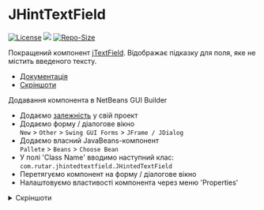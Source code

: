 # JHintTextField

[![License](https://img.shields.io/github/license/RutarAndriy/JHintedTextField?color=%23FF5555)](https://opensource.org/licenses/MIT)
[![](https://jitpack.io/v/RutarAndriy/JHintedTextField.svg)](https://jitpack.io/#RutarAndriy/JHintedTextField)
[![Repo-Size](https://img.shields.io/github/repo-size/RutarAndriy/JHintedTextField)](https://github.com/RutarAndriy/JHintedTextField)

Покращений компонент [jTextField](https://docs.oracle.com/javase/7/docs/api/javax/swing/JTextField.html). Відображає підказку для поля, яке не містить введеного тексту.
- [Документація](https://javadoc.jitpack.io/com/github/RutarAndriy/JHintedTextField/latest/javadoc/)
- [Скріншоти](#screenshots)

Додавання компонента в NetBeans GUI Builder
- Додаємо [залежність](https://jitpack.io/#RutarAndriy/JHintedTextField/v1.0.0) у свій проект
- Додаємо форму / діалогове вікно \
`New` > `Other` > `Swing GUI Forms` > `JFrame / JDialog`
- Додаємо власний JavaBeans-компонент \
`Pallete` > `Beans` > `Choose Bean`
- У полі 'Class Name' вводимо наступний клас: \
`com.rutar.jhintedtextfield.JHintedTextField`
- Перетягуємо компонент на форму / діалогове вікно
- Налаштовуємо властивості компонента через меню 'Properties'

<details name="screenshots">
  <summary>Скріншоти</summary>
  <img title="Скріншот №1" src="/scr_1.png">
  <img title="Скріншот №2" src="/scr_2.png">
  <img title="Скріншот №3" src="/scr_3.png">
</details>
